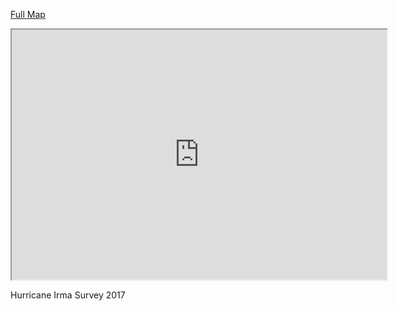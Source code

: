 [Full Map](EvacSurvey/Leaflet/)

<iframe src="https://johnandrewmorris.org/research/EvacSurvey/Leaflet/alt" width="600" height="400"></iframe>

Hurricane Irma Survey 2017

<!--
[OpenLayers  version 1](EvacSurvey/OpenLayers/v1)

<iframe src="https://johnandrewmorris.org/research/EvacSurvey/OpenLayers/v1/" width="600" height="400"></iframe>

[OpenLayers Version 2](EvacSurvey/OpenLayers/v2)

<iframe src="https://johnandrewmorris.org/research/EvacSurvey/OpenLayers/v2/" width="600" height="400"></iframe>
-->
